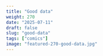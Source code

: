 ```yaml
---
title: "Good data"
weight: 270
date: "2025-07-11"
draft: false
slug: "good-data"
tags: ["comics"]
image: "featured-270-good-data.jpg"
---
```

